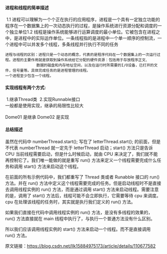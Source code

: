 ####  进程和线程的简单描述

​     1.1 进程可以理解为一个个正在执行的应用程序，进程是一个具有一定独立功能的程序在一个数据集上的一次动态执行的过程，是操作系统进行资源分配和调度的一个独立单位
​     1.2 线程是操作系统能够进行运算调度的最小单位。它被包含在进程之中，是进程中的实际运作单位。一条线程指的是进程中一个单一顺序的控制流，一个进程中可以并发多个线程，
​     多条线程并行执行不同的任务

    进程与线程的区别：进程只是一个动态的概念，代表的是程序代码在一个数据集上的一次运行过程。进程的主要作用就是获取到操作系统给它分配的硬件资源：包括用于存放程序正文、
                  数据的磁盘和内存地址空间，以及在运行时所需要的I/O设备，已打开的文件，信号量等。具体完成任务的是进程管理的线程。
    一个进程至少包含一个线程。

#### 实现线程有两个方式: 

​               1.继承Thread类 
​               2.实现Runnable接口  
​               一般都是使用实现，继承的局限性比较大
​               
​               
  Dome01 是继承 
  Dome02 是实现     

#### 总结描述


  虽然在代码中 numberThread.start(); 写在了 letterThread.start(); 的前面，但是不代表 numberThread 就一定先于 letterThread 启动；start() 方法只是告诉 CPU 当前线程需要启动，但是什么时候启动，就由 CPU 来决定了，我们就不能再控制它了。我们唯一能做的就是重写 run() 方法来定义一个线程需要完成什么任务和调用 start() 方法来启动这个线程。


在前面的所有示例代码中，我们都重写了 Thread 类或者 Runabble 接口的 run() 方法。并在 run() 方法中定义这个线程需要完成的任务。但是启动线程时不是直接去调用线程实例的 run() 方法，而是通过调用 start() 方法来启动线程。需要注意的是，调用了 start() 方法后，线程可能不会立即执行，它需要等待 cpu 来调度。cpu 在处理该线程的任务时，其实就是执行我们定义的 run() 方法。

如果我们直接在代码中调用线程实例的 run() 方法，是没有多线程的效果的，run() 方法直接就在 main 线程中执行了，与执行一个普通方法没有什么区别。

所以我们应该调用线程实例的 start() 方法来启动一个线程。而不是直接调用 run() 方法。

原文链接：https://blog.csdn.net/llk15884975173/article/details/110677582